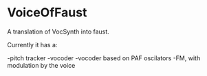 VoiceOfFaust
============

A translation of VocSynth into faust.

Currently it has a:

-pitch tracker
-vocoder
-vocoder based on PAF oscilators
-FM, with modulation by the voice
